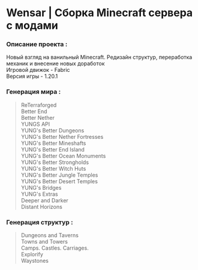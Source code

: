 # Wensar | Сборка Minecraft сервера с модами <br/>

### Описание проекта : <br/>
Новый взгляд на ванильный Minecraft. Редизайн структур, переработка механик и внесение новых доработок <br/>
Игровой движок - Fabric <br/>
Версия игры - 1.20.1 <br/>

### Генерация мира : <br/>
> ReTerraforged <br/>
> Better End <br/>
> Better Nether <br/>
> YUNGS API <br/>
> YUNG's Better Dungeons <br/>
> YUNG's Better Nether Fortresses <br/>
> YUNG's Better Mineshafts <br/>
> YUNG's Better End Island <br/>
> YUNG's Better Ocean Monuments <br/>
> YUNG's Better Strongholds <br/>
> YUNG's Better Witch Huts <br/>
> YUNG's Better Jungle Temples <br/>
> YUNG's Better Desert Temples <br/>
> YUNG's Bridges <br/>
> YUNG's Extras <br/>
> Deeper and Darker <br/>
> Distant Horizons <br/>

### Генерация структур : <br/>
> Dungeons and Taverns <br/>
> Towns and Towers <br/>
> Camps. Castles. Carriages. <br/>
> Explorify <br/>
> Waystones <br/>
